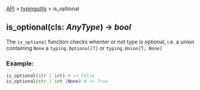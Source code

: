 [API](/docs/api.md) > [typingutils](/docs/api/typingutils/typingutils.md) > is_optional

## is_optional(cls: _AnyType_) -> _bool_

The `is_optional` function checks whenter or not type is optional, i.e. a union containing `None` a `typing.Optional[T]` or `typing.Union[T, None]`

### Example:
```python
is_optional(str | int) # => False
is_optional(str | int |None) # => True
```